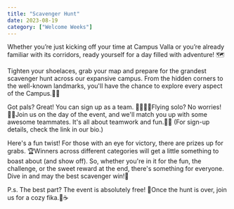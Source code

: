 ```yaml
---
title: "Scavenger Hunt"
date: 2023-08-19
category: ["Welcome Weeks"]
---
```

Whether you’re just kicking off your time at Campus Valla or you’re already familiar with its corridors, ready yourself for a day filled with adventure! 🗺️

Tighten your shoelaces, grab your map and prepare for the grandest scavenger hunt across our expansive campus. From the hidden corners to the well-known landmarks, you'll have the chance to explore every aspect of the Campus.🧗🏽

Got pals? Great! You can sign up as a team. 🫱🏼‍🫲🏽Flying solo? No worries! 🫶🏼Join us on the day of the event, and we'll match you up with some awesome teammates. It's all about teamwork and fun.🕵🏻 (For sign-up details, check the link in our bio.)

Here's a fun twist! For those with an eye for victory, there are prizes up for grabs. 🏆Winners across different categories will get a little something to boast about (and show off). So, whether you're in it for the fun, the challenge, or the sweet reward at the end, there's something for everyone. Dive in and may the best scavenger win!🔎

P.s. The best part? The event is absolutely free! 💸Once the hunt is over, join us for a cozy fika.🍪☕️